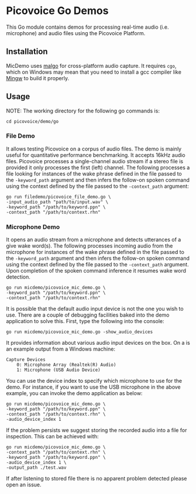 # Picovoice Go Demos

This Go module contains demos for processing real-time audio (i.e. microphone) and audio files using the Picovoice Platform.

## Installation

MicDemo uses [malgo](https://github.com/gen2brain/malgo) for cross-platform audio capture. It requires `cgo`, which on Windows may mean that you need to install a gcc compiler like [Mingw](http://mingw-w64.org/doku.php) to build it properly.

## Usage

NOTE: The working directory for the following go commands is:

```console
cd picovoice/demo/go
```

### File Demo

It allows testing Picovoice on a corpus of audio files. The demo is mainly useful for quantitative performance benchmarking. It accepts 16kHz audio files. Picovoice processes a single-channel audio stream if a stereo file is
provided it only processes the first (left) channel. The following processes a file looking for instances of the wake phrase defined in the file passed to the `-keyword_path` argument and then infers the follow-on spoken command
using the context defined by the file passed to the `-context_path` argument:

```console
go run filedemo/picovoice_file_demo.go \
-input_audio_path "path/to/input.wav" \
-keyword_path "/path/to/keyword.ppn" \
-context_path "/path/to/context.rhn"
```

### Microphone Demo

It opens an audio stream from a microphone and detects utterances of a give wake word(s). The following processes
incoming audio from the microphone for instances of the wake phrase defined in the file  passed to the `-keyword_path` argument and then infers the follow-on spoken command using the context defined by the file
passed to the `-context_path` argument. Upon completion of the spoken command inference it resumes wake word
detection.

```console
go run micdemo/picovoice_mic_demo.go \
-keyword_path "/path/to/keyword.ppn" \
-context_path "/path/to/context.rhn"
```

It is possible that the default audio input device is not the one you wish to use. There are a couple
of debugging facilities baked into the demo application to solve this. First, type the following into the console:
```console
go run micdemo/picovoice_mic_demo.go -show_audio_devices
```

It provides information about various audio input devices on the box. On a is an example output from a Windows machine:

```console
Capture Devices
    0: Microphone Array (Realtek(R) Audio)
    1: Microphone (USB Audio Device)
``` 

You can use the device index to specify which microphone to use for the demo. For instance, if you want to use the USB microphone in the above example, you can invoke the demo application as below:

```console
go run micdemo/picovoice_mic_demo.go \
-keyword_path "/path/to/keyword.ppn" \
-context_path "/path/to/context.rhn" \
-audio_device_index 1
```

If the problem persists we suggest storing the recorded audio into a file for inspection. This can be achieved with:

```console
go run micdemo/picovoice_mic_demo.go \
-context_path "/path/to/context.rhn" \
-keyword_path "/path/to/keyword.ppn" \
-audio_device_index 1 \
-output_path ./test.wav
```

If after listening to stored file there is no apparent problem detected please open an issue.
